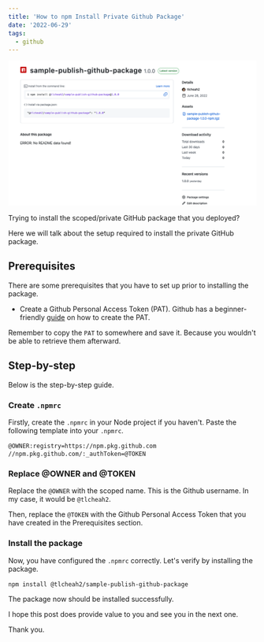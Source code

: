 ```yaml
---
title: 'How to npm Install Private Github Package'
date: '2022-06-29'
tags:
  - github
---
```


![Screenshot 2020-07-29 at 10.12.14 PM](../../images/private-package-screenshot.png)

Trying to install the scoped/private GitHub package that you deployed?

Here we will talk about the setup required to install the private GitHub package.

## Prerequisites

There are some prerequisites that you have to set up prior to installing the package.

- Create a Github Personal Access Token (PAT). Github has a beginner-friendly [guide](https://docs.github.com/en/authentication/keeping-your-account-and-data-secure/creating-a-personal-access-token) on how to create the PAT.

Remember to copy the `PAT` to somewhere and save it. Because you wouldn't be able to retrieve them afterward.

## Step-by-step

Below is the step-by-step guide.

### Create `.npmrc`

Firstly, create the `.npmrc` in your Node project if you haven't. Paste the following template into your `.npmrc`.

```
@OWNER:registry=https://npm.pkg.github.com
//npm.pkg.github.com/:_authToken=@TOKEN
```

### Replace @OWNER and @TOKEN

Replace the `@OWNER` with the scoped name. This is the Github username. In my case, it would be `@tlcheah2`.

Then, replace the `@TOKEN` with the Github Personal Access Token that you have created in the Prerequisites section.

### Install the package

Now, you have configured the `.npmrc` correctly. Let's verify by installing the package.

```
npm install @tlcheah2/sample-publish-github-package
```

The package now should be installed successfully.

I hope this post does provide value to you and see you in the next one.

Thank you.
